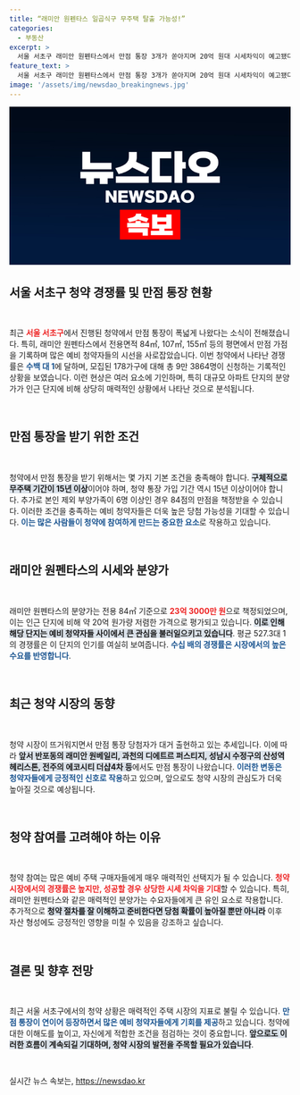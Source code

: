 ```yaml
---
title: “래미안 원펜타스 일곱식구 무주택 탈출 가능성!”
categories:
  - 부동산
excerpt: >
  서울 서초구 래미안 원펜타스에서 만점 통장 3개가 쏟아지며 20억 원대 시세차익이 예고됐다. 청약 경쟁률은 무려 527.3대 1로 뜨거운 관심을 끌고 있다.
feature_text: >
  서울 서초구 래미안 원펜타스에서 만점 통장 3개가 쏟아지며 20억 원대 시세차익이 예고됐다. 청약 경쟁률은 무려 527.3대 1로 뜨거운 관심을 끌고 있다.
image: '/assets/img/newsdao_breakingnews.jpg'
---
```


<p><img src="/assets/img/newsdao_breakingnews.jpg" alt="ontimetimes 속보" /></p>

<h2 data-ke-size="size26">서울 서초구 청약 경쟁률 및 만점 통장 현황</h2>

<p data-ke-size="size16">&nbsp;</p>

<p>최근 <b><span style="color: #ee2323;">서울 서초구</span></b>에서 진행된 청약에서 만점 통장이 폭넓게 나왔다는 소식이 전해졌습니다. 특히, 래미안 원펜타스에서 전용면적 84㎡, 107㎡, 155㎡ 등의 평면에서 만점 가점을 기록하며 많은 예비 청약자들의 시선을 사로잡았습니다. 이번 청약에서 나타난 경쟁률은 <b><span style="color: #1a5490;">수백 대 1</span></b>에 달하며, 모집된 178가구에 대해 총 9만 3864명이 신청하는 기록적인 상황을 보였습니다. 이런 현상은 여러 요소에 기인하며, 특히 대규모 아파트 단지의 분양가가 인근 단지에 비해 상당히 매력적인 상황에서 나타난 것으로 분석됩니다.</p>

<p data-ke-size="size16">&nbsp;</p>

<h2 data-ke-size="size26">만점 통장을 받기 위한 조건</h2>

<p data-ke-size="size16">&nbsp;</p>

<p>청약에서 만점 통장을 받기 위해서는 몇 가지 기본 조건을 충족해야 합니다. <b><span style="background-color: #21538527;">구체적으로 무주택 기간이 15년 이상</span></b>이어야 하며, 청약 통장 가입 기간 역시 15년 이상이어야 합니다. 추가로 본인 제외 부양가족이 6명 이상인 경우 84점의 만점을 책정받을 수 있습니다. 이러한 조건을 충족하는 예비 청약자들은 더욱 높은 당첨 가능성을 기대할 수 있습니다. <b><span style="color: #1a5490;">이는 많은 사람들이 청약에 참여하게 만드는 중요한 요소</span></b>로 작용하고 있습니다.</p>

<p data-ke-size="size16">&nbsp;</p>

<h2 data-ke-size="size26">래미안 원펜타스의 시세와 분양가</h2>

<p data-ke-size="size16">&nbsp;</p>

<p>래미안 원펜타스의 분양가는 전용 84㎡ 기준으로 <b><span style="color: #ee2323;">23억 3000만 원</span></b>으로 책정되었으며, 이는 인근 단지에 비해 약 20억 원가량 저렴한 가격으로 평가되고 있습니다. <b><span style="background-color: #21538527;">이로 인해 해당 단지는 예비 청약자들 사이에서 큰 관심을 불러일으키고 있습니다</span></b>. 평균 527.3대 1의 경쟁률은 이 단지의 인기를 여실히 보여줍니다. <b><span style="color: #1a5490;">수십 배의 경쟁률은 시장에서의 높은 수요를 반영합니다</span></b>.</p>

<p data-ke-size="size16">&nbsp;</p>

<h2 data-ke-size="size26">최근 청약 시장의 동향</h2>

<p data-ke-size="size16">&nbsp;</p>

<p>청약 시장이 뜨거워지면서 만점 통장 당첨자가 대거 출현하고 있는 추세입니다. 이에 따라 <b><span style="background-color: #21538527;">앞서 반포동의 래미안 원베일리, 과천의 디에트르 퍼스티지, 성남시 수정구의 산성역 헤리스톤, 전주의 에코시티 더샵4차 등</span></b>에서도 만점 통장이 나왔습니다. <b><span style="color: #1a5490;">이러한 변동은 청약자들에게 긍정적인 신호로 작용</span></b>하고 있으며, 앞으로도 청약 시장의 관심도가 더욱 높아질 것으로 예상됩니다.</p>

<p data-ke-size="size16">&nbsp;</p>

<h2 data-ke-size="size26">청약 참여를 고려해야 하는 이유</h2>

<p data-ke-size="size16">&nbsp;</p>

<p>청약 참여는 많은 예비 주택 구매자들에게 매우 매력적인 선택지가 될 수 있습니다. <b><span style="color: #ee2323;">청약 시장에서의 경쟁률은 높지만, 성공할 경우 상당한 시세 차익을 기대</span></b>할 수 있습니다. 특히, 래미안 원펜타스와 같은 매력적인 분양가는 수요자들에게 큰 유인 요소로 작용합니다. 추가적으로 <b><span style="background-color: #21538527;">청약 절차를 잘 이해하고 준비한다면 당첨 확률이 높아질 뿐만 아니라</span></b> 이후 자산 형성에도 긍정적인 영향을 미칠 수 있음을 강조하고 싶습니다.</p>

<p data-ke-size="size16">&nbsp;</p>

<h2 data-ke-size="size26">결론 및 향후 전망</h2>

<p data-ke-size="size16">&nbsp;</p>

<p>최근 서울 서초구에서의 청약 상황은 매력적인 주택 시장의 지표로 불릴 수 있습니다. <b><span style="color: #1a5490;">만점 통장이 연이어 등장하면서 많은 예비 청약자들에게 기회를 제공</span></b>하고 있습니다. 청약에 대한 이해도를 높이고, 자신에게 적합한 조건을 점검하는 것이 중요합니다. <b><span style="background-color: #21538527;">앞으로도 이러한 흐름이 계속되길 기대하며, 청약 시장의 발전을 주목할 필요가 있습니다</span></b>. </p>

<p data-ke-size="size16">&nbsp;</p>
실시간 뉴스 속보는, <a href="https://newsdao.kr" rel="dofollow">https://newsdao.kr</a>


